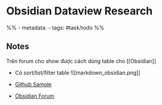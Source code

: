 # Obsidian Dataview Research
%% - metadata:
	- tags: #task/todo %% 

## Notes
Trên forum cho show được cách dùng table cho [[Obsidian]]
- Có sort/list/filter table
![[markdown_obsidian.png]]

- [Github Sample](https://github.com/duoani/obsidian-gtd/tree/main/tools/dv-script) 
- [Obsidian Forum](https://forum.obsidian.md/t/20210608-update-my-project-management-workflow-using-obsidian-dataview/18932)


